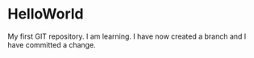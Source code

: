 # HelloWorld
My first GIT repository.  I am learning.  I have now created a branch and I have committed a change.

